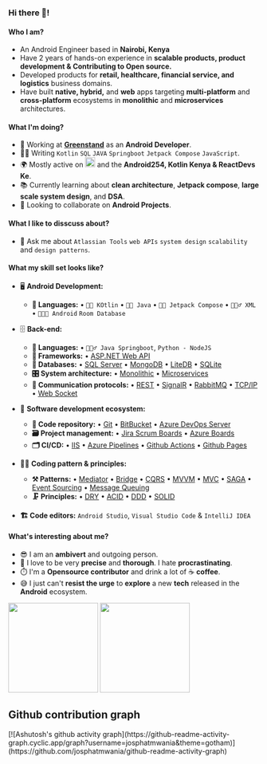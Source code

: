 ### Hi there 👋!

<!--
**josphatmwania/josphatmwania ** is a ✨ _special_ ✨ repository because its `README.md` (this file) appears on your GitHub profile.

Here are some ideas to get you started:
-->
#### Who I am?
- An Android Engineer based in **Nairobi, Kenya** 
- Have 2 years of hands-on experience in **scalable products, product development & Contributing to Open source.**
- Developed products for **retail, healthcare, financial service,  and logistics** business domains.
- Have built **native, hybrid,** and **web** apps targeting **multi-platform** and **cross-platform** ecosystems in **monolithic** and **microservices** architectures.



#### What I'm doing?
- 🏢 Working at **[Greenstand](https://greenstand.org/)** as an **Android Developer**.
- 👨‍💻 Writing `Kotlin` `SQL` `JAVA` `Springboot` `Jetpack Compose` `JavaScript`.
- 🌍 Mostly active on <a href="https://www.linkedin.com/in/josphat-mwania-306547a7/"><img src="https://cdn-icons-png.flaticon.com/512/174/174857.png" height=20></a> <!--[LinkedIn](https://www.linkedin.com/in/josphat-mwania-306547a7/)--> and the **Android254, Kotlin Kenya & ReactDevs Ke**.
- 📚 Currently learning about **clean architecture**, **Jetpack compose**, **large scale system design**, and **DSA**.
- 👯 Looking to collaborate on **Android Projects**.


#### What I like to disscuss about? 
- 💬 Ask me about `Atlassian Tools` `web APIs` `system design` `scalability` and `design patterns`.

#### What my skill set looks like?
- 🖥 **Android Development:** 
  - **📜 Languages:** • `🧙🏻 KOtlin` • `👨‍🏭 Java` • `👨‍🔧 Jetpack Compose` • `🧚🏻‍♂️ XML` • `👨🏻‍🎨 Android`  `Room Database`

- 🗄️ **Back-end:**
  - **📜 Languages:** • `🧙🏻‍♂️ Java Springboot`, `Python - NodeJS`
  - **🔭 Frameworks:** • [ASP.NET Web API](https://dotnet.microsoft.com/en-us/apps/aspnet/apis)
  - **💾 Databases:** • [SQL Server](https://www.microsoft.com/en-us/sql-server/sql-server-2019) • [MongoDB](https://www.mongodb.com/) • [LiteDB](https://www.litedb.org/) • [SQLite](https://www.sqlite.org/index.html)
  - **🎛 System architecture:** • [Monolithic](https://microservices.io/patterns/monolithic.html) • [Microservices](https://microservices.io/patterns/microservices.html)
  - **🔌 Communication protocols:** • [REST](https://docs.microsoft.com/en-us/azure/architecture/best-practices/api-design) • [SignalR](https://dotnet.microsoft.com/en-us/apps/aspnet/signalr) • [RabbitMQ](https://www.rabbitmq.com/) • [TCP/IP](https://www.techtarget.com/searchnetworking/definition/TCP-IP) • [Web Socket](https://developer.mozilla.org/en-US/docs/Web/API/WebSockets_API)
- 🎡 **Software development ecosystem:**
  - **📁 Code repository:** • [Git](https://git-scm.com/) • [BitBucket](https://bitbucket.org/product) • [Azure DevOps Server](https://azure.microsoft.com/en-us/services/devops/server/)
  - **🗃 Project management:** • [Jira Scrum Boards](https://www.atlassian.com/software/jira/features/scrum-boards) • [Azure Boards](https://azure.microsoft.com/en-us/services/devops/boards/)
  - **🗂 CI/CD:** • [IIS](https://www.iis.net/) • [Azure Pipelines](https://azure.microsoft.com/en-us/services/devops/pipelines/) • [Github Actions](https://github.com/features/actions) • [Github Pages](https://pages.github.com/)
- 🧙‍♂️ **Coding pattern & principles:**
  - **⚒ Patterns:**  • [Mediator](https://en.wikipedia.org/wiki/Mediator_pattern) • [Bridge](https://en.wikipedia.org/wiki/Bridge_pattern) • [CQRS](https://en.wikipedia.org/wiki/Command%E2%80%93query_separation#Command_Query_Responsibility_Separation) • [MVVM](https://en.wikipedia.org/wiki/Model%E2%80%93view%E2%80%93viewmodel) • [MVC](https://en.wikipedia.org/wiki/Model%E2%80%93view%E2%80%93controller) • [SAGA](https://microservices.io/patterns/data/saga.html) • [Event Sourcing](https://microservices.io/patterns/data/event-sourcing.html) • [Message Queuing](https://www.cloudamqp.com/blog/what-is-message-queuing.html)
  - **🗜 Principles:** • [DRY](https://en.wikipedia.org/wiki/Don%27t_repeat_yourself#:~:text=%22Don%27t%20repeat%20yourself%22,data%20normalization%20to%20avoid%20redundancy.) • [ACID](https://en.wikipedia.org/wiki/ACID) • [DDD](https://en.wikipedia.org/wiki/Domain-driven_design) • [SOLID](https://www.digitalocean.com/community/conceptual_articles/s-o-l-i-d-the-first-five-principles-of-object-oriented-design)

- **🏗️ Code editors:**
`Android Studio`, `Visual Studio Code` & `IntelliJ IDEA`


  
#### What's interesting about me?  
  - 😎 I am an **ambivert** and outgoing person.
  - 🧐 I love to be very **precise** and **thorough**. I hate **procrastinating**.
  - ⏱️ I'm a **Opensource contributor** and drink a lot of ☕ **coffee**.
  - 😅 I just can't **resist the urge** to **explore** a new **tech** released in the **Android** ecosystem.

<!--Github Stats-->
<p float="left">
<img height="180em" src="https://github-readme-stats.vercel.app/api?username=josphatmwania" /> 
<img height="180em" src="https://github-readme-stats.vercel.app/api/top-langs/?username=josphatmwania"/>
</p>



## Github contribution graph
<p>
[![Ashutosh's github activity graph](https://github-readme-activity-graph.cyclic.app/graph?username=josphatmwania&theme=gotham)](https://github.com/josphatmwania/github-readme-activity-graph)
 </p>



<!--
#### How to get in touch with me?
<p left="center">
<a href="https://twitter.com/mwania_josphat">
  <img src="https://img.shields.io/badge/twitter-%231DA1F2.svg?&style=for-the-badge&logo=twitter&logoColor=white" height=25>
</a> 
<a href="https://www.linkedin.com/in/josphat-mwania-306547a7/">
  <img src="https://img.shields.io/badge/linkedin-%230077B5.svg?&style=for-the-badge&logo=linkedin&logoColor=white" height=25>
</a> 

<a href="mailto:josphatmwania237@gmail.com">
  <img src="https://img.shields.io/badge/Gmail-D14836?style=for-the-badge&logo=gmail&logoColor=white" height=25>
</a>
</p>

-->

